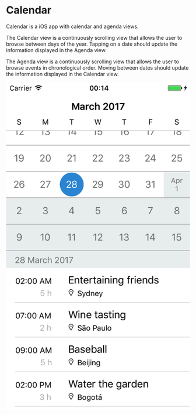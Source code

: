 # Calendar

Calendar is a iOS app with calendar and agenda views. 

The Calendar view is a continuously scrolling view that allows the user to browse between days of the year. Tapping on a date should update the information displayed in the Agenda view.

The Agenda view is a continuously scrolling view that allows the user to browse events in chronological order. Moving between dates should update the information displayed in the Calendar view.

<p align="center">
  <img src="./Attachments/Screen1.png" />
</p>
